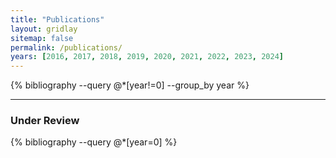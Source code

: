 ```yaml
---
title: "Publications"
layout: gridlay
sitemap: false
permalink: /publications/
years: [2016, 2017, 2018, 2019, 2020, 2021, 2022, 2023, 2024]
---
```

<link rel="stylesheet" href="{{ '/assets/css/responsive.css' | relative_url }}">


<!-- # Publications -->

<div class="jumbotron">


{% bibliography --query @*[year!=0] --group_by year %}

</div>

---

<div class="jumbotron">

### Under Review

{% bibliography --query @*[year=0] %}

</div>